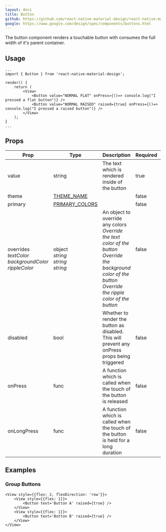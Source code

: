 ```yaml
---
layout: docs
title: Button
github: https://github.com/react-native-material-design/react-native-material-design/blob/master/lib/Button.js
google: https://www.google.com/design/spec/components/buttons.html
---
```


The button component renders a touchable button with consumes the full width of it's parent container.

## Usage

```
...
import { Button } from 'react-native-material-design';

render() {
	return (
		<View>
			<Button value="NORMAL FLAT" onPress={()=> console.log("I pressed a flat button")} />
			<Button value="NORMAL RAISED" raised={true} onPress={()=> console.log("I pressed a raised button")} />
		</View>
	);
}
...
```

## Props

Prop | Type | Description | Required | Default
--- | --- | --- | --- | ---
value | string | The text which is rendered inside of the button | true |
theme | [THEME_NAME](/api/theme_name) |  | false | light
primary | [PRIMARY_COLORS](/api/primary_colors) |  | false | [PRIMARY](/api/primary)
overrides <br /> *textColor* <br /> *backgroundColor* <br /> *rippleColor* | object <br /> *string* <br /> *string* <br /> *string* | An object to override any colors <br /> *Override the text color of the button* <br /> *Override the background color of the button* <br /> *Override the ripple color of the button* | false <br /><br /><br /><br /> |
disabled | bool | Whether to render the button as disabled. This will prevent any onPress props being triggered | false | false
onPress | func | A function which is called when the touch of the button is released | false |
onLongPress | func | A function which is called when the touch of the button is held for a long duration | false |

## Examples

### Group Buttons

```
<View style={{flex: 2, flexDirection: 'row'}}>
    <View style={{flex: 1}}>
        <Button text='Button A' raised={true} />
    </View>
    <View style={{flex: 1}}>
        <Button text='Button B' raised={true} />
    </View>
</View>
```
